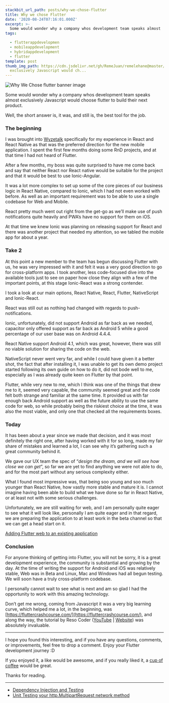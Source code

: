 ```yaml
---
stackbit_url_path: posts/why-we-chose-flutter
title: Why we chose Flutter
date: '2020-08-24T07:16:01.000Z'
excerpt: >-
  Some would wonder why a company whos development team speaks almost
tags:

  - flutterappdevelopmen
  - mobileappdevelopment
  - hybridappdevelopment
  - flutter
template: post
thumb_img_path: https://cdn.jsdelivr.net/gh/RemeJuan/remelehane@master/uPic/1*yM3feYmhF04LRjVoWFyWaQ.jpeg
  exclusively Javascript would ch...
---
```



![Why We Chose flutter banner image](https://cdn.jsdelivr.net/gh/RemeJuan/remelehane@master/uPic/1*yM3feYmhF04LRjVoWFyWaQ.jpeg)

Some would wonder why a company whos development team speaks almost exclusively Javascript would choose flutter to build their next product.

Well, the short answer is, it was, and still is, the best tool for the job.

### The beginning

I was brought into [Wyzetalk](https://www.wyzetalk.com) specifically for my experience in React and React Native as that was the preferred direction for the new mobile application. I spent the first few months doing some RnD projects, and at that time I had not heard of Flutter.

After a few months, my boss was quite surprised to have me come back and say that neither React nor React native would be suitable for the project and that it would be best to use Ionic-Angular.

It was a lot more complex to set up some of the core pieces of our business logic in React Native, compared to Ionic, which I had not even worked with before. As well as an important requirement was to be able to use a single codebase for Web and Mobile.

React pretty much went out right from the get-go as we’ll make use of push notifications quite heavily and PWA’s have no support for them on iOS.

At that time we knew Ionic was planning on releasing support for React and there was another project that needed my attention, so we tabled the mobile app for about a year.

### Take 2

At this point a new member to the team has begun discussing Flutter with us, he was very impressed with it and felt it was a very good direction to go for cross-platform apps. I took another, less code-focused dive into the available tools just to see on paper how close they align with a few of the important points, at this stage Ionic-React was a strong contender.

I took a look at our main options, React Native, React, Flutter, NativeScript and Ionic-React.

React was still out as nothing had changed with regards to push-notifications.

Ionic, unfortunately, did not support Android as far back as we needed, capacitor only offered support as far back as Android 5 while a good percentage of our user base was on Android 4.4.4.

React Native support Android 4.1, which was great, however, there was still no viable solution for sharing the code on the web.

NativeScript never went very far, and while I could have given it a better shot, the fact that after installing it, I was unable to get its own demo project started following its own guide on how to do it, did not bode well to me, especially as I was already quite keen on Flutter by that point.

Flutter, while very new to me, which I think was one of the things that drew me to it, seemed very capable, the community seemed great and the code felt both strange and familiar at the same time. It provided us with far enough back Android support as well as the future ability to use the same code for web, so while probably being the riskiest choice at the time, it was also the most viable, and only one that checked all the requirements boxes.

### Today

It has been about a year since we made that decision, and it was most definitely the right one, after having worked with it for so long, made my fair share of mistakes and learned a lot, I can see why it’s gathering such a great community behind it.

We gave our UX team the spec of “_design the dream, and we will see how close we can get_”, so far we are yet to find anything we were not able to do, and for the most part without any serious complexity either.

What I found most impressive was, that being soo young and soo much younger than React Native, how vastly more stable and mature it is. I cannot imagine having been able to build what we have done so far in React Native, or at least not with some serious challenges.

Unfortunately, we are still waiting for web, and I am personally quite eager to see what it will look like, personally I am quite eager and in that regard, we are preparing the application to at least work in the beta channel so that we can get a head start on it.

[Adding Flutter web to an existing application](https://remelehane.dev/posts/adding-flutter-web-to-an-existing-application/)

### Conclusion

For anyone thinking of getting into Flutter, you will not be sorry, it is a great development experience, the community is substantial and growing by the day. At the time of writing the support for Android and iOS was relatively stable, Web was in Beta and Linux, Mac and Windows had all begun testing. We will soon have a truly cross-platform codebase.

I personally cannot wait to see what is next and am so glad I had the opportunity to work with this amazing technology.

Don’t get me wrong, coming from Javascript it was a very big learning curve, which helped me a lot, in the beginning, was [https://fluttercrashcourse.com/](https://fluttercrashcourse.com/), and along the way, the tutorial by Reso Coder ([YouTube](https://www.youtube.com/channel/UCSIvrn68cUk8CS8MbtBmBkA) | [Website](https://resocoder.com/)) was absolutely invaluable.

****

I hope you found this interesting, and if you have any questions, comments, or improvements, feel free to drop a comment. Enjoy your Flutter development journey :D

If you enjoyed it, a like would be awesome, and if you really liked it, a [cup of coffee](https://www.buymeacoffee.com/remelehane) would be great.

Thanks for reading.

****

- [Dependency Injection and Testing](https://remelehane.dev/posts/dependency-injection-and-testing/)
- [Unit Testing your http.MultipartRequest network method](https://remelehane.dev/posts/unit-testing-your-http-multipartrequest-network-method/)
